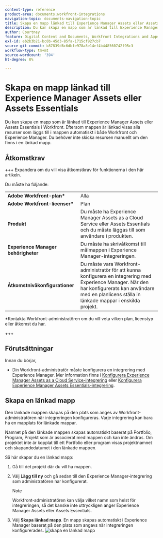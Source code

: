 ```yaml
---
content-type: reference
product-area: documents;workfront-integrations
navigation-topic: documents-navigation-topic
title: Skapa en mapp länkad till Experience Manager Assets eller Assets Essentials
description: Du kan skapa en mapp som är länkad till Experience Manager Assets eller Assets Essentials i Workfront.
author: Courtney
feature: Digital Content and Documents, Workfront Integrations and Apps
exl-id: eb2b3b21-bc0b-45d3-85fa-1715cf927cb7
source-git-commit: b87839d6c6dbfe978a3e14ef4b448560742f95c3
workflow-type: tm+mt
source-wordcount: '394'
ht-degree: 0%

---
```


# Skapa en mapp länkad till Experience Manager Assets eller Assets Essentials

Du kan skapa en mapp som är länkad till Experience Manager Assets eller Assets Essentials i Workfront. Eftersom mappen är länkad visas alla resurser som läggs till i mappen automatiskt i både Workfront och Experience Manager. Du behöver inte skicka resursen manuellt om den finns i en länkad mapp.


## Åtkomstkrav

+++ Expandera om du vill visa åtkomstkrav för funktionerna i den här artikeln.

Du måste ha följande:

<table>
  <tr>
   <td><strong>Adobe Workfront-plan*</strong>
   </td>
   <td>Alla
   </td>
  </tr>
  <tr>
   <td><strong>Adobe Workfront-licenser*</strong>
   </td>
   <td>Plan
   </td>
  </tr>
  <tr>
   <td><strong>Produkt</strong>
   </td>
   <td>Du måste ha Experience Manager Assets as a Cloud Service eller Assets Essentials och du måste läggas till som användare i produkten.
   </td>
  </tr>
  <tr>
   <td><strong>Experience Manager behörigheter</strong>
   </td>
   <td>Du måste ha skrivåtkomst till målmappen i Experience Manager-integreringen.
   </td>
  </tr>
  <tr>
   <td><strong>Åtkomstnivåkonfigurationer</strong>
   </td>
   <td>Du måste vara Workfront-administratör för att kunna konfigurera en integrering med Experience Manager. När den har konfigurerats kan användare med en planlicens ställa in länkade mappar i enskilda projekt.
   </td>
  </tr>
</table>


*Kontakta Workfront-administratören om du vill veta vilken plan, licenstyp eller åtkomst du har.

+++

## Förutsättningar

Innan du börjar,

* Din Workfront-administratör måste konfigurera en integrering med Experience Manager. Mer information finns i [Konfigurera Experience Manager Assets as a Cloud Service-integrering](/help/quicksilver/administration-and-setup/configure-integrations/configure-aacs-integration.md) eller [Konfigurera Experience Manager Assets Essentials-integrering](/help/quicksilver/documents/adobe-workfront-for-experience-manager-assets-essentials/setup-asset-essentials.md).


## Skapa en länkad mapp

Den länkade mappen skapas på den plats som anges av Workfront-administratören när integreringen konfigureras. Varje integrering kan bara ha en mapplats för länkade mappar.

Namnet på den länkade mappen skapas automatiskt baserat på Portfolio, Program, Projekt som är associerat med mappen och kan inte ändras. Om projektet inte är kopplat till ett Portfolio eller program visas projektnamnet och skapandedatumet i den länkade mappen.

Så här skapar du en länkad mapp:

1. Gå till det projekt där du vill ha mappen.
1. Välj **Lägg till ny** och gå sedan till den Experience Manager-integrering som administratören har konfigurerat.

   >[!NOTE]
   >
   >Workfront-administratören kan välja vilket namn som helst för integreringen, så det kanske inte uttryckligen anger Experience Manager Assets eller Assets Essentials.

1. Välj **Skapa länkad mapp**. En mapp skapas automatiskt i Experience Manager baserat på den plats som angavs när integreringen konfigurerades.
   ![skapa en länkad mapp](assets/linked-folder.png)
